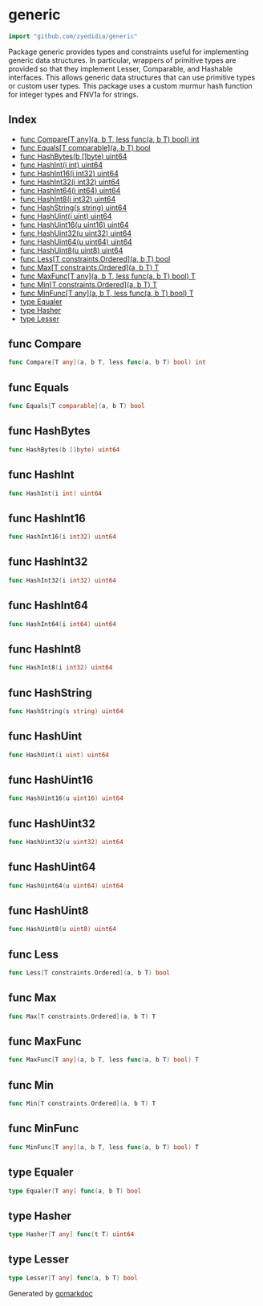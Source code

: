 <!-- Code generated by gomarkdoc. DO NOT EDIT -->

# generic

```go
import "github.com/zyedidia/generic"
```

Package generic provides types and constraints useful for implementing generic data structures\. In particular\, wrappers of primitive types are provided so that they implement Lesser\, Comparable\, and Hashable interfaces\. This allows generic data structures that can use primitive types or custom user types\. This package uses a custom murmur hash function for integer types and FNV1a for strings\.

## Index

- [func Compare[T any](a, b T, less func(a, b T) bool) int](<#func-compare>)
- [func Equals[T comparable](a, b T) bool](<#func-equals>)
- [func HashBytes(b []byte) uint64](<#func-hashbytes>)
- [func HashInt(i int) uint64](<#func-hashint>)
- [func HashInt16(i int32) uint64](<#func-hashint16>)
- [func HashInt32(i int32) uint64](<#func-hashint32>)
- [func HashInt64(i int64) uint64](<#func-hashint64>)
- [func HashInt8(i int32) uint64](<#func-hashint8>)
- [func HashString(s string) uint64](<#func-hashstring>)
- [func HashUint(i uint) uint64](<#func-hashuint>)
- [func HashUint16(u uint16) uint64](<#func-hashuint16>)
- [func HashUint32(u uint32) uint64](<#func-hashuint32>)
- [func HashUint64(u uint64) uint64](<#func-hashuint64>)
- [func HashUint8(u uint8) uint64](<#func-hashuint8>)
- [func Less[T constraints.Ordered](a, b T) bool](<#func-less>)
- [func Max[T constraints.Ordered](a, b T) T](<#func-max>)
- [func MaxFunc[T any](a, b T, less func(a, b T) bool) T](<#func-maxfunc>)
- [func Min[T constraints.Ordered](a, b T) T](<#func-min>)
- [func MinFunc[T any](a, b T, less func(a, b T) bool) T](<#func-minfunc>)
- [type Equaler](<#type-equaler>)
- [type Hasher](<#type-hasher>)
- [type Lesser](<#type-lesser>)


## func Compare

```go
func Compare[T any](a, b T, less func(a, b T) bool) int
```

## func Equals

```go
func Equals[T comparable](a, b T) bool
```

## func HashBytes

```go
func HashBytes(b []byte) uint64
```

## func HashInt

```go
func HashInt(i int) uint64
```

## func HashInt16

```go
func HashInt16(i int32) uint64
```

## func HashInt32

```go
func HashInt32(i int32) uint64
```

## func HashInt64

```go
func HashInt64(i int64) uint64
```

## func HashInt8

```go
func HashInt8(i int32) uint64
```

## func HashString

```go
func HashString(s string) uint64
```

## func HashUint

```go
func HashUint(i uint) uint64
```

## func HashUint16

```go
func HashUint16(u uint16) uint64
```

## func HashUint32

```go
func HashUint32(u uint32) uint64
```

## func HashUint64

```go
func HashUint64(u uint64) uint64
```

## func HashUint8

```go
func HashUint8(u uint8) uint64
```

## func Less

```go
func Less[T constraints.Ordered](a, b T) bool
```

## func Max

```go
func Max[T constraints.Ordered](a, b T) T
```

## func MaxFunc

```go
func MaxFunc[T any](a, b T, less func(a, b T) bool) T
```

## func Min

```go
func Min[T constraints.Ordered](a, b T) T
```

## func MinFunc

```go
func MinFunc[T any](a, b T, less func(a, b T) bool) T
```

## type Equaler

```go
type Equaler[T any] func(a, b T) bool
```

## type Hasher

```go
type Hasher[T any] func(t T) uint64
```

## type Lesser

```go
type Lesser[T any] func(a, b T) bool
```



Generated by [gomarkdoc](<https://github.com/princjef/gomarkdoc>)
